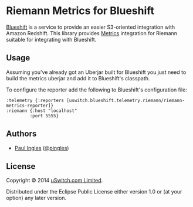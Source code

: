 # Riemann Metrics for Blueshift

[Blueshift](https://github.com/uswitch/blueshift) is a service to provide an easier S3-oriented integration with Amazon Redshift. This library provides [Metrics](http://metrics.codahale.com/) integration for Riemann suitable for integrating with Blueshift.

## Usage

Assuming you've already got an Uberjar built for Blueshift you just need to build the metrics uberjar and add it to Blueshift's classpath.

To configure the reporter add the following to Blueshift's configuration file:

    :telemetry {:reporters [uswitch.blueshift.telemetry.riemann/riemann-metrics-reporter]}
    :riemann {:host "localhost"
             :port 5555}

## Authors

* [Paul Ingles](https://github.com/pingles) ([@pingles](http://twitter.com/pingles))

## License

Copyright © 2014 [uSwitch.com Limited](http://www.uswitch.com).

Distributed under the Eclipse Public License either version 1.0 or (at
your option) any later version.
